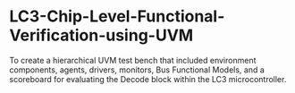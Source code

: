 # LC3-Chip-Level-Functional-Verification-using-UVM
To create a hierarchical UVM test bench that included environment components, agents, drivers, monitors, Bus Functional Models, and a scoreboard for evaluating the Decode block within the LC3 microcontroller.
